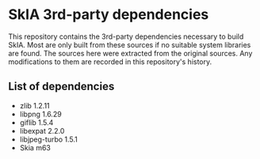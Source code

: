 # SkIA 3rd-party dependencies

This repository contains the 3rd-party dependencies necessary to build SkIA.
Most are only built from these sources if no suitable system libraries are found.
The sources here were extracted from the original sources.
Any modifications to them are recorded in this repository's history.

## List of dependencies

- zlib 1.2.11
- libpng 1.6.29
- giflib 1.5.4
- libexpat 2.2.0
- libjpeg-turbo 1.5.1
- Skia m63
